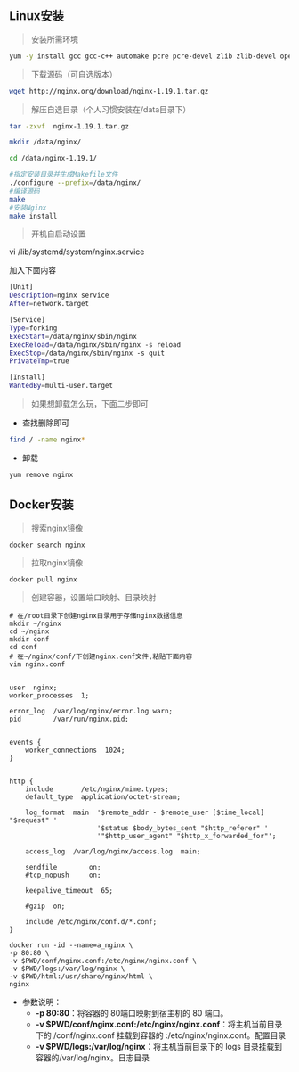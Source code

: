 ## Linux安装

> 安装所需环境
>

```bash
yum -y install gcc gcc-c++ automake pcre pcre-devel zlib zlib-devel openssl openssl-devel
```

> 下载源码（可自选版本）
>

```bash
wget http://nginx.org/download/nginx-1.19.1.tar.gz
```

> 解压自选目录（个人习惯安装在/data目录下）
>

```bash
tar -zxvf  nginx-1.19.1.tar.gz
```

```bash
mkdir /data/nginx/

cd /data/nginx-1.19.1/

#指定安装目录并生成Makefile文件
./configure --prefix=/data/nginx/
#编译源码
make
#安装Nginx
make install
```

> 开机自启动设置
>

vi /lib/systemd/system/nginx.service

加入下面内容

```bash
[Unit]
Description=nginx service
After=network.target

[Service]
Type=forking
ExecStart=/data/nginx/sbin/nginx
ExecReload=/data/nginx/sbin/nginx -s reload
ExecStop=/data/nginx/sbin/nginx -s quit
PrivateTmp=true

[Install]
WantedBy=multi-user.target
```

> 如果想卸载怎么玩，下面二步即可
>

- 查找删除即可

```bash
find / -name nginx*
```

- 卸载


```bash
yum remove nginx
```

## Docker安装

> 搜索nginx镜像

```shell
docker search nginx
```

> 拉取nginx镜像

```shell
docker pull nginx
```

> 创建容器，设置端口映射、目录映射


```shell
# 在/root目录下创建nginx目录用于存储nginx数据信息
mkdir ~/nginx
cd ~/nginx
mkdir conf
cd conf
# 在~/nginx/conf/下创建nginx.conf文件,粘贴下面内容
vim nginx.conf
```
```shell

user  nginx;
worker_processes  1;

error_log  /var/log/nginx/error.log warn;
pid        /var/run/nginx.pid;


events {
    worker_connections  1024;
}


http {
    include       /etc/nginx/mime.types;
    default_type  application/octet-stream;

    log_format  main  '$remote_addr - $remote_user [$time_local] "$request" '
                      '$status $body_bytes_sent "$http_referer" '
                      '"$http_user_agent" "$http_x_forwarded_for"';

    access_log  /var/log/nginx/access.log  main;

    sendfile        on;
    #tcp_nopush     on;

    keepalive_timeout  65;

    #gzip  on;

    include /etc/nginx/conf.d/*.conf;
}
```




```shell
docker run -id --name=a_nginx \
-p 80:80 \
-v $PWD/conf/nginx.conf:/etc/nginx/nginx.conf \
-v $PWD/logs:/var/log/nginx \
-v $PWD/html:/usr/share/nginx/html \
nginx
```

- 参数说明：
  - **-p 80:80**：将容器的 80端口映射到宿主机的 80 端口。
  - **-v $PWD/conf/nginx.conf:/etc/nginx/nginx.conf**：将主机当前目录下的 /conf/nginx.conf 挂载到容器的 :/etc/nginx/nginx.conf。配置目录
  - **-v $PWD/logs:/var/log/nginx**：将主机当前目录下的 logs 目录挂载到容器的/var/log/nginx。日志目录
